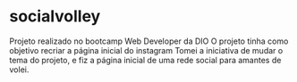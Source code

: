 # socialvolley
Projeto realizado no bootcamp Web Developer da DIO
O projeto tinha como objetivo recriar a página inicial do instagram
Tomei a iniciativa de mudar o tema do projeto, e fiz a página inicial
de uma rede social para amantes de volei.
